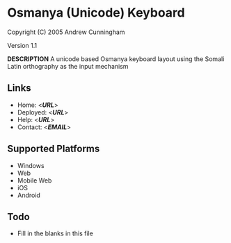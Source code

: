Osmanya (Unicode) Keyboard
=====================

Copyright (C) 2005 Andrew Cunningham

Version 1.1

__DESCRIPTION__
A unicode based Osmanya keyboard layout using the Somali Latin orthography as the input mechanism

Links
-----

 * Home:     <___URL___>
 * Deployed: <___URL___>
 * Help:     <___URL___>
 * Contact:  <___EMAIL___>

Supported Platforms
-------------------
 * Windows
 * Web
 * Mobile Web
 * iOS
 * Android

Todo
----

 * Fill in the blanks in this file
 